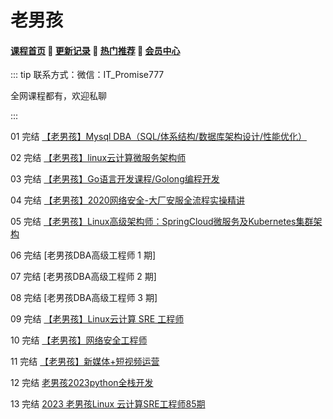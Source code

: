 # 老男孩

#### [**课程首页**](../../README.md) 💖 [**更新记录**](./gxjl-2023.md) 💖 [**热门推荐**](./rmtj.md) 💖 [**会员中心**](./vip.md)

::: tip
联系方式：微信：IT_Promise777

全网课程都有，欢迎私聊

:::

01 完结 [【老男孩】Mysql DBA（SQL/体系结构/数据库架构设计/性能优化）](https://edu.51cto.com/course/24231.html)

02 完结 [【老男孩】linux云计算微服务架构师](https://edu.51cto.com/course/24320.html)

03 完结 [【老男孩】Go语言开发课程/Golong编程开发](https://ke.qq.com/course/3060393)

04 完结 [【老男孩】2020网络安全-大厂安服全流程实操精讲](https://edu.51cto.com/topic/3161.html)

05 完结 [【老男孩】Linux高级架构师：SpringCloud微服务及Kubernetes集群架构](https://ke.qq.com/course/2772849)

06 完结 [老男孩DBA高级工程师 1 期]

07 完结 [老男孩DBA高级工程师 2 期]

08 完结 [老男孩DBA高级工程师 3 期]

09 完结 [【老男孩】Linux云计算 SRE 工程师](https://www.oldboyedu.com/)

10 完结 [【老男孩】网络安全工程师](https://www.oldboyedu.com/Public/lnh/kec/network/index.html)

11 完结 [【老男孩】新媒体+短视频运营](https://www.oldboyedu.com/)

12 完结 [老男孩2023python全栈开发](https://www.oldboyedu.com/Public/lnh/kec/pyth/#toWhy5)

13 完结 [2023 老男孩Linux 云计算SRE工程师85期](https://www.oldboyedu.com/Public/lnh/kec/Linuxsre/index.html#outline)
